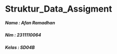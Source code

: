 # Struktur_Data_Assigment

##### Nama  : Afan Ramadhan
##### Nim   : 2311110064
##### Kelas : SD04B
